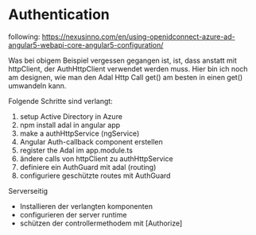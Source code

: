 # Authentication
following: https://nexusinno.com/en/using-openidconnect-azure-ad-angular5-webapi-core-angular5-configuration/

Was bei obigem Beispiel vergessen gegangen ist, ist, dass anstatt mit httpClient, der AuthHttpClient verwendet werden muss.
Hier bin ich noch am designen, wie man den Adal Http Call get() am besten in einen get<T>() umwandeln kann.

Folgende Schritte sind verlangt:
 1. setup Active Directory in Azure
 2. npm install adal in angular app
 3. make a authHttpService (ngService)
 4. Angular Auth-callback component erstellen
 4. register the Adal im app.module.ts
 5. ändere calls von httpClient zu authHttpService
 6. definiere ein AuthGuard mit adal (routing)
 7. configuriere geschützte routes mit AuthGuard

 Serverseitig
 * Installieren der verlangten komponenten
 * configurieren der server runtime
 * schützen der controllermethodem mit [Authorize]
